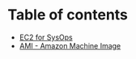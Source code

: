 # Table of contents

* [EC2 for SysOps](README.md)
* [AMI - Amazon Machine Image](ami-amazon-machine-image.md)
